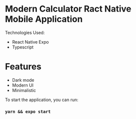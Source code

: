 # Modern Calculator Ract Native Mobile Application

Technologies Used:
- React Native Expo
- Typescript

# Features
- Dark mode
- Modern UI
- Minimalistic

To start the application, you can run:

### `yarn && expo start`
